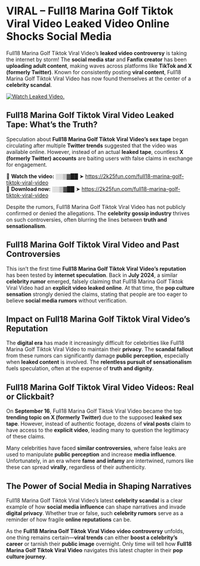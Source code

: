 # VIRAL – Full18 Marina Golf Tiktok Viral Video Leaked Video Online Shocks Social Media 

Full18 Marina Golf Tiktok Viral Video’s **leaked video controversy** is taking the internet by storm! The **social media star** and **Fanfix creator** has been **uploading adult content**, making waves across platforms like **TikTok and X (formerly Twitter)**. Known for consistently posting **viral content**, Full18 Marina Golf Tiktok Viral Video has now found themselves at the center of a **celebrity scandal**.  

[![Watch Leaked Video.](https://miro.medium.com/v2/resize:fit:828/format:webp/1*cilzJN44JGOrTw9NJCrNHA.gif "Watch Leaked Video")](https://2k25fun.com/full18-marina-golf-tiktok-viral-video)

## **Full18 Marina Golf Tiktok Viral Video Leaked Tape: What’s the Truth?**  
Speculation about **Full18 Marina Golf Tiktok Viral Video’s sex tape** began circulating after multiple **Twitter trends** suggested that the video was available online. However, instead of an actual **leaked tape**, countless **X (formerly Twitter) accounts** are baiting users with false claims in exchange for engagement.  

🔹 **Watch the video:** ░░▒▓██ ➤ https://2k25fun.com/full18-marina-golf-tiktok-viral-video  
🔹 **Download now:** ░░▒▓██ ➤ https://2k25fun.com/full18-marina-golf-tiktok-viral-video  

Despite the rumors, Full18 Marina Golf Tiktok Viral Video has not publicly confirmed or denied the allegations. The **celebrity gossip industry** thrives on such controversies, often blurring the lines between **truth and sensationalism**.  

## **Full18 Marina Golf Tiktok Viral Video and Past Controversies**  
This isn’t the first time **Full18 Marina Golf Tiktok Viral Video’s reputation** has been tested by **internet speculation**. Back in **July 2024**, a similar **celebrity rumor** emerged, falsely claiming that Full18 Marina Golf Tiktok Viral Video had an **explicit video leaked online**. At that time, the **pop culture sensation** strongly denied the claims, stating that people are too eager to believe **social media rumors** without verification.  

## **Impact on Full18 Marina Golf Tiktok Viral Video’s Reputation**  
The **digital era** has made it increasingly difficult for celebrities like Full18 Marina Golf Tiktok Viral Video to maintain their **privacy**. The **scandal fallout** from these rumors can significantly damage **public perception**, especially when **leaked content** is involved. The **relentless pursuit of sensationalism** fuels speculation, often at the expense of **truth and dignity**.  

## **Full18 Marina Golf Tiktok Viral Video Videos: Real or Clickbait?**  
On **September 16**, Full18 Marina Golf Tiktok Viral Video became the top **trending topic on X (formerly Twitter)** due to the supposed **leaked sex tape**. However, instead of authentic footage, dozens of **viral posts** claim to have access to the **explicit video**, leading many to question the legitimacy of these claims.  

Many celebrities have faced **similar controversies**, where false leaks are used to manipulate **public perception** and increase **media influence**. Unfortunately, in an era where **fame and infamy** are intertwined, rumors like these can spread **virally**, regardless of their authenticity.  

## **The Power of Social Media in Shaping Narratives**  
Full18 Marina Golf Tiktok Viral Video’s latest **celebrity scandal** is a clear example of how **social media influence** can shape narratives and invade **digital privacy**. Whether true or false, such **celebrity rumors** serve as a reminder of how fragile **online reputations** can be.  

As the **Full18 Marina Golf Tiktok Viral Video video controversy** unfolds, one thing remains certain—**viral trends** can either **boost a celebrity’s career** or tarnish their **public image** overnight. Only time will tell how **Full18 Marina Golf Tiktok Viral Video** navigates this latest chapter in their **pop culture journey**. 